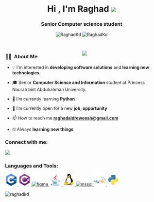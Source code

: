<h1 align="center"><b>Hi , I'm Raghad </b><img src="https://media.giphy.com/media/hvRJCLFzcasrR4ia7z/giphy.gif" width="35"></h1>
<h3 align="center">Senior Computer science student</h3>


<p align="center"> <img src="https://komarev.com/ghpvc/?username=RaghadKd&label=Profile%20views&color=0e75b6&style=flat" alt="RaghadKd" />
		   <img src="https://img.shields.io/github/followers/RaghadKd?label=Followers" alt="RaghadKd" />
</p>
<br>

<picture> <img align="right" src="https://github.com/7oSkaaa/7oSkaaa/blob/main/Images/Right_Side.gif?raw=true" width = 250px></picture>






### 🙋‍♀️ &nbsp;About Me

- 💡 I'm interested in **developing software solutions** and **learning new technologies**.
  
- 🎓 Senior **Computer Science and Information** student at Princess Nourah bint Abdulrahman University.

- 🌱 I’m currently learning **Python**

- 🤝 I’m currently open for a new **job, opportunity**

- 📫 How to reach me **raghadaldreweesh@gmail.com**

- 🤓 Always **learning new things**

<h3 align="left">Connect with me:</h3>
<p align="left">
 <div align="left"  class="icons-social" style="left": 10px;">
        <a style="left": 10px;"  target="_blank" href="https://www.linkedin.com/in/raghad-aldreweesh/">
			<img src="https://img.icons8.com/doodle/40/000000/linkedin--v2.png" ></a>


<h3 align="left">Languages and Tools:</h3>
<p align="left"> <a href="https://www.w3schools.com/cpp/" target="_blank" rel="noreferrer"> <img src="https://raw.githubusercontent.com/devicons/devicon/master/icons/cplusplus/cplusplus-original.svg" alt="cplusplus" width="40" height="40"/> </a> <a href="https://www.w3schools.com/cs/" target="_blank" rel="noreferrer"> <img src="https://raw.githubusercontent.com/devicons/devicon/master/icons/csharp/csharp-original.svg" alt="csharp" width="40" height="40"/> </a> <a href="https://www.figma.com/" target="_blank" rel="noreferrer"> <img src="https://www.vectorlogo.zone/logos/figma/figma-icon.svg" alt="figma" width="40" height="40"/> </a> <a href="https://www.java.com" target="_blank" rel="noreferrer"> <img src="https://raw.githubusercontent.com/devicons/devicon/master/icons/java/java-original.svg" alt="java" width="40" height="40"/> </a> <a href="https://www.linux.org/" target="_blank" rel="noreferrer"> <img src="https://raw.githubusercontent.com/devicons/devicon/master/icons/linux/linux-original.svg" alt="linux" width="40" height="40"/> </a> <a href="https://www.microsoft.com/en-us/sql-server" target="_blank" rel="noreferrer"> <img src="https://www.svgrepo.com/show/303229/microsoft-sql-server-logo.svg" alt="mssql" width="40" height="40"/> </a> <a href="https://www.mysql.com/" target="_blank" rel="noreferrer"> <img src="https://raw.githubusercontent.com/devicons/devicon/master/icons/mysql/mysql-original-wordmark.svg" alt="mysql" width="40" height="40"/> </a> <a href="https://www.python.org" target="_blank" rel="noreferrer"> <img src="https://raw.githubusercontent.com/devicons/devicon/master/icons/python/python-original.svg" alt="python" width="40" height="40"/> </a> </p>

<p><img align="center" src="https://github-readme-stats.vercel.app/api/top-langs?username=raghadkd&show_icons=true&locale=en&layout=compact" alt="raghadkd" /></p>
